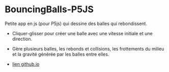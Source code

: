 # BouncingBalls-P5JS

Petite app en js (pour P5js) qui dessine des balles qui rebondissent.

- Cliquer-glisser pour créer une balle avec une vitesse initiale et une direction.

- Gère plusieurs balles, les rebonds et collisions, les frottements du milieu et la gravité générée par les balles entre elles.

- [lien github.io](https://jacquesgrana.github.io/BouncingBalls-P5JS/)
